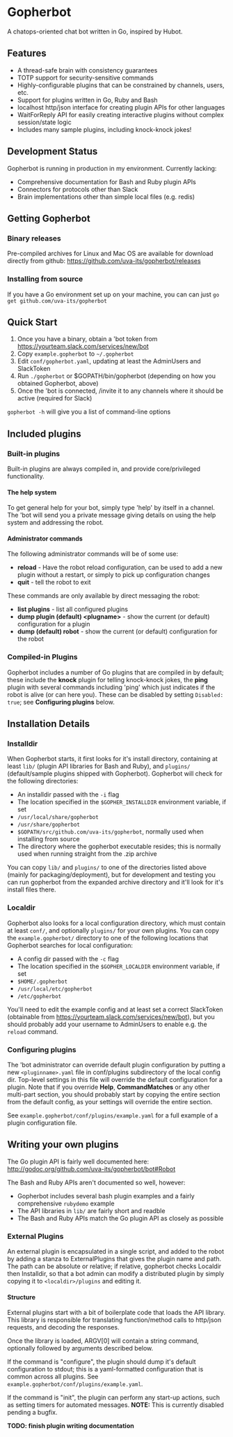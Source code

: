 # Gopherbot
A chatops-oriented chat bot written in Go, inspired by Hubot.

## Features
* A thread-safe brain with consistency guarantees
* TOTP support for security-sensitive commands
* Highly-configurable plugins that can be constrained by channels, users, etc.
* Support for plugins written in Go, Ruby and Bash
* localhost http/json interface for creating plugin APIs for other languages
* WaitForReply API for easily creating interactive plugins without complex session/state logic
* Includes many sample plugins, including knock-knock jokes!

## Development Status
Gopherbot is running in production in my environment. Currently lacking:
* Comprehensive documentation for Bash and Ruby plugin APIs
* Connectors for protocols other than Slack
* Brain implementations other than simple local files (e.g. redis)

## Getting Gopherbot
### Binary releases
Pre-compiled archives for Linux and Mac OS are available for download directly from github:
https://github.com/uva-its/gopherbot/releases
### Installing from source
If you have a Go environment set up on your machine, you can can just `go get github.com/uva-its/gopherbot`

## Quick Start
1. Once you have a binary, obtain a 'bot token from https://yourteam.slack.com/services/new/bot
1. Copy `example.gopherbot` to `~/.gopherbot`
2. Edit `conf/gopherbot.yaml`, updating at least the AdminUsers and SlackToken
3. Run `./gopherbot` or $GOPATH/bin/gopherbot (depending on how you obtained Gopherbot, above)
4. Once the 'bot is connected, /invite it to any channels where it should be active (required for Slack)

`gopherbot -h` will give you a list of command-line options

## Included plugins

### Built-in plugins
Built-in plugins are always compiled in, and provide core/privileged functionality.
#### The help system
To get general help for your bot, simply type 'help' by itself in a channel. The 'bot will send you a private message giving details on using the help system and addressing the robot.

#### Administrator commands
The following administrator commands will be of some use:
* **reload** - Have the robot reload configuration, can be used to add a new plugin without a restart, or simply to pick up configuration changes
* **quit** - tell the robot to exit

These commands are only available by direct messaging the robot:
* **list plugins** - list all configured plugins
* **dump plugin (default) \<plugname\>** - show the current (or default) configuration for a plugin
* **dump (default) robot** - show the current (or default) configuration for the robot

### Compiled-in Plugins
Gopherbot includes a number of Go plugins that are compiled in by default; these include the **knock** plugin for telling knock-knock jokes, the **ping** plugin with several commands including 'ping' which just indicates if the robot is alive (or can here you). These can be disabled by setting `Disabled: true`; see **Configuring plugins** below.


## Installation Details
### Installdir
When Gopherbot starts, it first looks for it's install directory, containing at least `lib/` (plugin API libraries for Bash and Ruby), and `plugins/` (default/sample plugins shipped with Gopherbot). Gopherbot will check for the following directories:
* An installdir passed with the `-i` flag
* The location specified in the `$GOPHER_INSTALLDIR` environment variable, if set
* `/usr/local/share/gopherbot`
* `/usr/share/gopherbot`
* `$GOPATH/src/github.com/uva-its/gopherbot`, normally used when installing from source
* The directory where the gopherbot executable resides; this is normally used when running straight from the .zip archive

You can copy `lib/` and `plugins/` to one of the directories listed above (mainly for packaging/deployment), but for development and testing you can run gopherbot from the expanded archive directory and it'll look for it's install files there.

### Localdir
Gopherbot also looks for a local configuration directory, which must contain at least `conf/`, and optionally `plugins/` for your own plugins. You can copy the `example.gopherbot/` directory to one of the following locations that Gopherbot searches for local configuration:
* A config dir passed with the `-c` flag
* The location specified in the `$GOPHER_LOCALDIR` environment variable, if set
* `$HOME/.gopherbot`
* `/usr/local/etc/gopherbot`
* `/etc/gopherbot`

You'll need to edit the example config and at least set a correct SlackToken (obtainable from https://yourteam.slack.com/services/new/bot), but you should probably add your username to AdminUsers to enable e.g. the `reload` command.

### Configuring plugins
The 'bot administrator can override default plugin configuration by putting a new `<pluginname>.yaml` file in conf/plugins subdirectory of the local config dir. Top-level settings in this file will override the default configuration for a plugin. Note that if you override **Help**, **CommandMatches** or any other multi-part section, you should probably start by copying the entire section from the default config, as your settings will override the entire section.

See `example.gopherbot/conf/plugins/example.yaml` for a full example of a plugin configuration file.

## Writing your own plugins
The Go plugin API is fairly well documented here: http://godoc.org/github.com/uva-its/gopherbot/bot#Robot

The Bash and Ruby APIs aren't documented so well, however:
* Gopherbot includes several bash plugin examples and a fairly comprehensive `rubydemo` example
* The API libraries in `lib/` are fairly short and readble
* The Bash and Ruby APIs match the Go plugin API as closely as possible

### External Plugins
An external plugin is encapsulated in a single script, and added to the robot by adding a stanza to ExternalPlugins that gives the plugin name and path. The path can be absolute or relative; if relative, gopherbot checks Localdir then Installdir, so that a bot admin can modify a distributed plugin by simply copying it to `<localdir>/plugins` and editing it.

#### Structure
External plugins start with a bit of boilerplate code that loads the API library. This library is
responsible for translating function/method calls to http/json requests, and decoding the responses.

Once the library is loaded, ARGV[0] will contain a string command, optionally followed by arguments described below.

If the command is "configure", the plugin should dump it's default configuration to stdout; this is a yaml-formatted configuration that is common across all plugins. See `example.gopherbot/conf/plugins/example.yaml`.

If the command is "init", the plugin can perform any start-up actions, such as setting timers for automated messages. **NOTE:** This is currently disabled pending a bugfix.

**TODO: finish plugin writing documentation**
